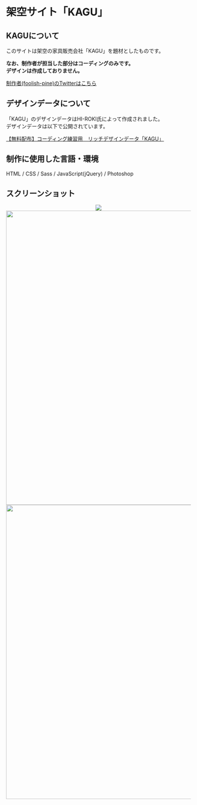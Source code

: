 # 架空サイト「KAGU」

## KAGUについて
このサイトは架空の家具販売会社「KAGU」を題材としたものです。<br>

**なお、制作者が担当した部分はコーディングのみです。<br>
デザインは作成しておりません。**

[制作者(foolish-pine)のTwitterはこちら](https://twitter.com/foolish_pine)

## デザインデータについて
「KAGU」のデザインデータはHI-ROKI氏によって作成されました。<br>
デザインデータは以下で公開されています。<br>

[【無料配布】コーディング練習用　リッチデザインデータ「KAGU」](https://note.com/hi_roki/n/nb0c5f24f9107)

## 制作に使用した言語・環境
HTML / CSS / Sass / JavaScript(jQuery) / Photoshop

## スクリーンショット
<div align="center">
  <img src="https://github.com/foolish-pine/KAGU/blob/master/image/KAGU_pc.png?raw=true"　width="800px"><br>
  <img src="https://github.com/foolish-pine/KAGU/blob/master/image/KAGU_tab.png?raw=true" width="800px"><br>
  <img src="https://github.com/foolish-pine/KAGU/blob/master/image/KAGU_sp.png?raw=true" width="800px">
</div>
